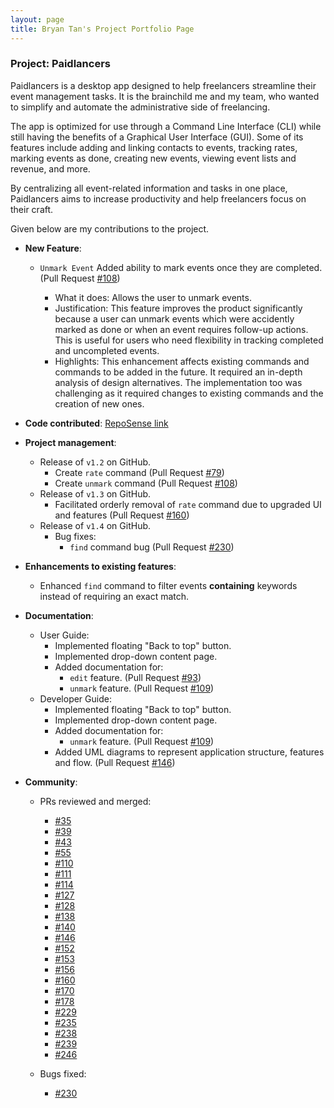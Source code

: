 ```yaml
---
layout: page
title: Bryan Tan's Project Portfolio Page
---
```


### Project: Paidlancers

Paidlancers is a desktop app designed to help freelancers streamline their event management tasks. It is the brainchild me and my team, who wanted to simplify and automate the administrative side of freelancing.

The app is optimized for use through a Command Line Interface (CLI) while still having the benefits of a Graphical User Interface (GUI). Some of its features include adding and linking contacts to events, tracking rates, marking events as done, creating new events, viewing event lists and revenue, and more.

By centralizing all event-related information and tasks in one place, Paidlancers aims to increase productivity and help freelancers focus on their craft.

Given below are my contributions to the project.

* **New Feature**:
  * `Unmark Event` Added ability to mark events once they are completed. (Pull Request [#108](https://github.com/AY2223S2-CS2103T-T11-3/tp/pull/108))

      * What it does: Allows the user to unmark events.
      * Justification: This feature improves the product significantly because a user can unmark events which were accidently marked as done or when an event requires follow-up actions. This is useful for users who need flexibility in tracking completed and uncompleted events.
      * Highlights: This enhancement affects existing commands and commands to be added in the future. It required an in-depth analysis of design alternatives. The implementation too was challenging as it required changes to existing commands and the creation of new ones.


* **Code contributed**: [RepoSense link](https://nus-cs2103-ay2223s2.github.io/tp-dashboard/?search=eksdeeex&sort=groupTitle&sortWithin=title&timeframe=commit&mergegroup=&groupSelect=groupByRepos&breakdown=true&checkedFileTypes=docs~functional-code~test-code~other&since=2023-02-17)

* **Project management**:
  * Release of `v1.2` on GitHub.
    * Create `rate` command (Pull Request [#79](https://github.com/AY2223S2-CS2103T-T11-3/tp/pull/79))
    * Create `unmark` command (Pull Request [#108](https://github.com/AY2223S2-CS2103T-T11-3/tp/pull/108))
  * Release of `v1.3` on GitHub.
    * Facilitated orderly removal of `rate` command due to upgraded UI and features (Pull Request [#160](https://github.com/AY2223S2-CS2103T-T11-3/tp/pull/160))
  * Release of `v1.4` on GitHub.
    * Bug fixes:
      * `find` command bug (Pull Request [#230](https://github.com/AY2223S2-CS2103T-T11-3/tp/pull/230))

* **Enhancements to existing features**:
  * Enhanced `find` command to filter events **containing** keywords instead of requiring an exact match.

* **Documentation**:
  * User Guide:
    * Implemented floating "Back to top" button.
    * Implemented drop-down content page.
    * Added documentation for:
      - `edit` feature. (Pull Request [#93](https://github.com/AY2223S2-CS2103T-T11-3/tp/pull/93))
      - `unmark` feature. (Pull Request [#109](https://github.com/AY2223S2-CS2103T-T11-3/tp/pull/109))
  * Developer Guide:
    * Implemented floating "Back to top" button.
    * Implemented drop-down content page.
    * Added documentation for:
      - `unmark` feature. (Pull Request [#109](https://github.com/AY2223S2-CS2103T-T11-3/tp/pull/109))
    * Added UML diagrams to represent application structure, features and flow. (Pull Request [#146](https://github.com/AY2223S2-CS2103T-T11-3/tp/pull/146))


* **Community**:
  * PRs reviewed and merged:
    * [#35](https://github.com/AY2223S2-CS2103T-T11-3/tp/pull/35)
    * [#39](https://github.com/AY2223S2-CS2103T-T11-3/tp/pull/39)
    * [#43](https://github.com/AY2223S2-CS2103T-T11-3/tp/pull/43)
    * [#55](https://github.com/AY2223S2-CS2103T-T11-3/tp/pull/55)
    * [#110](https://github.com/AY2223S2-CS2103T-T11-3/tp/pull/110)
    * [#111](https://github.com/AY2223S2-CS2103T-T11-3/tp/pull/111)
    * [#114](https://github.com/AY2223S2-CS2103T-T11-3/tp/pull/114)
    * [#127](https://github.com/AY2223S2-CS2103T-T11-3/tp/pull/127)
    * [#128](https://github.com/AY2223S2-CS2103T-T11-3/tp/pull/128)
    * [#138](https://github.com/AY2223S2-CS2103T-T11-3/tp/pull/138)
    * [#140](https://github.com/AY2223S2-CS2103T-T11-3/tp/pull/140)
    * [#146](https://github.com/AY2223S2-CS2103T-T11-3/tp/pull/146)
    * [#152](https://github.com/AY2223S2-CS2103T-T11-3/tp/pull/152)
    * [#153](https://github.com/AY2223S2-CS2103T-T11-3/tp/pull/153)
    * [#156](https://github.com/AY2223S2-CS2103T-T11-3/tp/pull/156)
    * [#160](https://github.com/AY2223S2-CS2103T-T11-3/tp/pull/160)
    * [#170](https://github.com/AY2223S2-CS2103T-T11-3/tp/pull/170)
    * [#178](https://github.com/AY2223S2-CS2103T-T11-3/tp/pull/178)
    * [#229](https://github.com/AY2223S2-CS2103T-T11-3/tp/pull/229)
    * [#235](https://github.com/AY2223S2-CS2103T-T11-3/tp/pull/235)
    * [#238](https://github.com/AY2223S2-CS2103T-T11-3/tp/pull/238)
    * [#239](https://github.com/AY2223S2-CS2103T-T11-3/tp/pull/239)
    * [#246](https://github.com/AY2223S2-CS2103T-T11-3/tp/pull/246)
  
  * Bugs fixed:
    * [#230](https://github.com/AY2223S2-CS2103T-T11-3/tp/pull/230)

<!-- * **Tools**:
  * _to be added soon_

* **Others**:
  * _to be added soon_ -->
